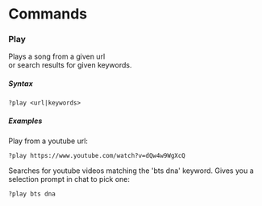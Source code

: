 # Commands

### Play

Plays a song from a given url  
or search results for given keywords.  

##### Syntax  
```
?play <url|keywords>
```

##### Examples

Play from a youtube url:
```
?play https://www.youtube.com/watch?v=dQw4w9WgXcQ
```

Searches for youtube videos matching the 'bts dna' keyword. Gives you a selection prompt in chat to pick one:
```
?play bts dna
```

